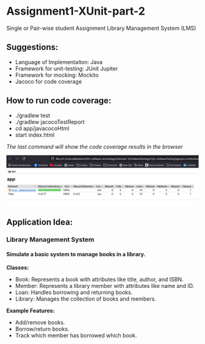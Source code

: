 # Assignment1-XUnit-part-2
Single or Pair-wise student Assignment
Library Management System (LMS)


## Suggestions:
- Language of Implementaiton: Java
- Framework for unit-testing: JUnit Jupiter
- Framework for mocking: Mockito
- Jacoco for code coverage

## How to run code coverage:
- ./gradlew test
- ./gradlew jacocoTestReport
- cd app/javacocoHtml
- start index.html

*The last command will show the code coverage results in the browser* 

![alt text](image.png)


## Application Idea:
### Library Management System

#### Simulate a basic system to manage books in a library.
**Classes:**

- Book: Represents a book with attributes like title, author, and ISBN.
- Member: Represents a library member with attributes like name and ID.
- Loan: Handles borrowing and returning books.
- Library: Manages the collection of books and members.

**Example Features:**

- Add/remove books.
- Borrow/return books.
- Track which member has borrowed which book.